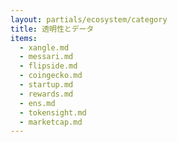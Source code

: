 ```yaml
---
layout: partials/ecosystem/category
title: 透明性とデータ
items:
  - xangle.md
  - messari.md
  - flipside.md
  - coingecko.md
  - startup.md
  - rewards.md
  - ens.md
  - tokensight.md
  - marketcap.md
---
```

